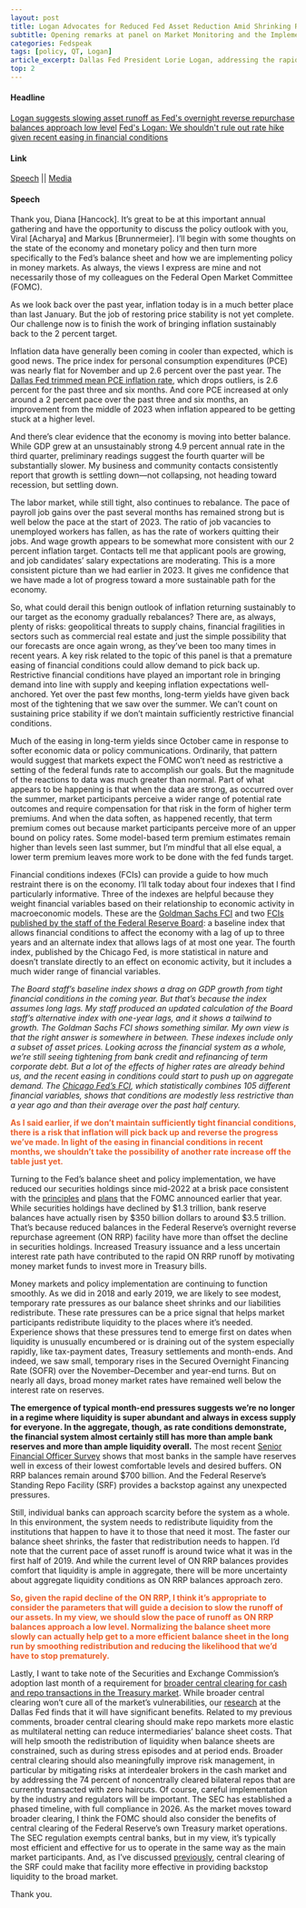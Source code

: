 ```yaml
---
layout: post
title: Logan Advocates for Reduced Fed Asset Reduction Amid Shrinking Reverse Repos
subtitle: Opening remarks at panel on Market Monitoring and the Implementation of Monetary Policy
categories: Fedspeak
tags: [policy, QT, Logan]
article_excerpt: Dallas Fed President Lorie Logan, addressing the rapid decline in ON RRP balances, emphasizes the importance of adapting the Federal Reserve's asset runoff strategy. Logan states, "It’s appropriate to consider the parameters that will guide a decision to slow the runoff of our assets. As ON RRP balances approach a low level, we should slow the pace of runoff." Her comments reflect a proactive stance towards ensuring financial stability. This perspective aligns with the recent Fed minutes, which highlight a notable decrease in ON RRP usage, and "several" participants suggested early discussions on the technical factors guiding a decision to moderate the pace of the balance sheet reduction.
top: 2
---
```

#### Headline
[Logan suggests slowing asset runoff as Fed's overnight reverse repurchase balances approach low level](#qt)
[Fed's Logan: We shouldn't rule out rate hike given recent easing in financial conditions](#policy)
#### Link
[Speech](https://www.dallasfed.org/news/speeches/logan/2024/lkl240106) || [Media](https://finance.yahoo.com/news/logan-says-fed-slow-asset-161500125.html)
#### Speech
Thank you, Diana \[Hancock\]. It’s great to be at this important annual gathering and have the opportunity to discuss the policy outlook with you, Viral \[Acharya\] and Markus \[Brunnermeier\]. I’ll begin with some thoughts on the state of the economy and monetary policy and then turn more specifically to the Fed’s balance sheet and how we are implementing policy in money markets. As always, the views I express are mine and not necessarily those of my colleagues on the Federal Open Market Committee (FOMC).

As we look back over the past year, inflation today is in a much better place than last January. But the job of restoring price stability is not yet complete. Our challenge now is to finish the work of bringing inflation sustainably back to the 2 percent target.

Inflation data have generally been coming in cooler than expected, which is good news. The price index for personal consumption expenditures (PCE) was nearly flat for November and up 2.6 percent over the past year. The [Dallas Fed trimmed mean PCE inflation rate](/research/pce/), which drops outliers, is 2.6 percent for the past three and six months. And core PCE increased at only around a 2 percent pace over the past three and six months, an improvement from the middle of 2023 when inflation appeared to be getting stuck at a higher level.

And there’s clear evidence that the economy is moving into better balance. While GDP grew at an unsustainably strong 4.9 percent annual rate in the third quarter, preliminary readings suggest the fourth quarter will be substantially slower. My business and community contacts consistently report that growth is settling down—not collapsing, not heading toward recession, but settling down.

The labor market, while still tight, also continues to rebalance. The pace of payroll job gains over the past several months has remained strong but is well below the pace at the start of 2023. The ratio of job vacancies to unemployed workers has fallen, as has the rate of workers quitting their jobs. And wage growth appears to be somewhat more consistent with our 2 percent inflation target. Contacts tell me that applicant pools are growing, and job candidates’ salary expectations are moderating. This is a more consistent picture than we had earlier in 2023. It gives me confidence that we have made a lot of progress toward a more sustainable path for the economy.

So, what could derail this benign outlook of inflation returning sustainably to our target as the economy gradually rebalances? There are, as always, plenty of risks: geopolitical threats to supply chains, financial fragilities in sectors such as commercial real estate and just the simple possibility that our forecasts are once again wrong, as they’ve been too many times in recent years. A key risk related to the topic of this panel is that a premature easing of financial conditions could allow demand to pick back up. Restrictive financial conditions have played an important role in bringing demand into line with supply and keeping inflation expectations well-anchored. Yet over the past few months, long-term yields have given back most of the tightening that we saw over the summer. We can’t count on sustaining price stability if we don’t maintain sufficiently restrictive financial conditions.

Much of the easing in long-term yields since October came in response to softer economic data or policy communications. Ordinarily, that pattern would suggest that markets expect the FOMC won’t need as restrictive a setting of the federal funds rate to accomplish our goals. But the magnitude of the reactions to data was much greater than normal. Part of what appears to be happening is that when the data are strong, as occurred over the summer, market participants perceive a wider range of potential rate outcomes and require compensation for that risk in the form of higher term premiums. And when the data soften, as happened recently, that term premium comes out because market participants perceive more of an upper bound on policy rates. Some model-based term premium estimates remain higher than levels seen last summer, but I’m mindful that all else equal, a lower term premium leaves more work to be done with the fed funds target.

<a id="policy"></a>
Financial conditions indexes (FCIs) can provide a guide to how much restraint there is on the economy. I’ll talk today about four indexes that I find particularly informative. Three of the indexes are helpful because they weight financial variables based on their relationship to economic activity in macroeconomic models. These are the [Goldman Sachs FCI](https://www.gspublishing.com/content/research/en/reports/2017/04/20/c10f888f-4faa-4ffc-b4c2-518cf5ffffe3.html) and two [FCIs published by the staff of the Federal Reserve Board](https://www.federalreserve.gov/econres/notes/feds-notes/a-new-index-to-measure-us-financial-conditions-20230630.html): a baseline index that allows financial conditions to affect the economy with a lag of up to three years and an alternate index that allows lags of at most one year. The fourth index, published by the Chicago Fed, is more statistical in nature and doesn’t translate directly to an effect on economic activity, but it includes a much wider range of financial variables.

*The Board staff’s baseline index shows a drag on GDP growth from tight financial conditions in the coming year. But that’s because the index assumes long lags. My staff produced an updated calculation of the Board staff’s alternative index with one-year lags, and it shows a tailwind to growth. The Goldman Sachs FCI shows something similar. My own view is that the right answer is somewhere in between. These indexes include only a subset of asset prices. Looking across the financial system as a whole, we’re still seeing tightening from bank credit and refinancing of term corporate debt. But a lot of the effects of higher rates are already behind us, and the recent easing in conditions could start to push up on aggregate demand. The [Chicago Fed’s FCI](https://www.chicagofed.org/research/data/nfci/current-data), which statistically combines 105 different financial variables, shows that conditions are modestly less restrictive than a year ago and than their average over the past half century.*

<span style="color: #ec5e2a;"><strong>As I said earlier, if we don’t maintain sufficiently tight financial conditions, there is a risk that inflation will pick back up and reverse the progress we’ve made. In light of the easing in financial conditions in recent months, we shouldn’t take the possibility of another rate increase off the table just yet.</strong></span>

Turning to the Fed’s balance sheet and policy implementation, we have reduced our securities holdings since mid-2022 at a brisk pace consistent with the [principles](https://www.federalreserve.gov/newsevents/pressreleases/monetary20220126c.htm) and [plans](https://www.federalreserve.gov/newsevents/pressreleases/monetary20220504b.htm) that the FOMC announced earlier that year. While securities holdings have declined by $1.3 trillion, bank reserve balances have actually risen by $350 billion dollars to around $3.5 trillion. That’s because reduced balances in the Federal Reserve’s overnight reverse repurchase agreement (ON RRP) facility have more than offset the decline in securities holdings. Increased Treasury issuance and a less uncertain interest rate path have contributed to the rapid ON RRP runoff by motivating money market funds to invest more in Treasury bills.

Money markets and policy implementation are continuing to function smoothly. As we did in 2018 and early 2019, we are likely to see modest, temporary rate pressures as our balance sheet shrinks and our liabilities redistribute. These rate pressures can be a price signal that helps market participants redistribute liquidity to the places where it’s needed. Experience shows that these pressures tend to emerge first on dates when liquidity is unusually encumbered or is draining out of the system especially rapidly, like tax-payment dates, Treasury settlements and month-ends. And indeed, we saw small, temporary rises in the Secured Overnight Financing Rate (SOFR) over the November–December and year-end turns. But on nearly all days, broad money market rates have remained well below the interest rate on reserves.

<a id="qt"></a>
**The emergence of typical month-end pressures suggests we’re no longer in a regime where liquidity is super abundant and always in excess supply for everyone. In the aggregate, though, as rate conditions demonstrate, the financial system almost certainly still has more than ample bank reserves and more than ample liquidity overall.** The most recent [Senior Financial Officer Survey](https://www.federalreserve.gov/data/sfos/files/senior-financial-officer-survey-202309.pdf) shows that most banks in the sample have reserves well in excess of their lowest comfortable levels and desired buffers. ON RRP balances remain around $700 billion. And the Federal Reserve’s Standing Repo Facility (SRF) provides a backstop against any unexpected pressures.

Still, individual banks can approach scarcity before the system as a whole. In this environment, the system needs to redistribute liquidity from the institutions that happen to have it to those that need it most. The faster our balance sheet shrinks, the faster that redistribution needs to happen. I’d note that the current pace of asset runoff is around twice what it was in the first half of 2019. And while the current level of ON RRP balances provides comfort that liquidity is ample in aggregate, there will be more uncertainty about aggregate liquidity conditions as ON RRP balances approach zero.

<span style="color: #ec5e2a;"><strong>So, given the rapid decline of the ON RRP, I think it’s appropriate to consider the parameters that will guide a decision to slow the runoff of our assets. In my view, we should slow the pace of runoff as ON RRP balances approach a low level. Normalizing the balance sheet more slowly can actually help get to a more efficient balance sheet in the long run by smoothing redistribution and reducing the likelihood that we’d have to stop prematurely.</strong></span>

Lastly, I want to take note of the Securities and Exchange Commission’s adoption last month of a requirement for [broader central clearing for cash and repo transactions in the Treasury market](https://www.sec.gov/rules/2022/09/standards-covered-clearing-agencies-us-treasury-securities-and-application-broker). While broader central clearing won’t cure all of the market’s vulnerabilities, our [research](/research/economics/2022/1223) at the Dallas Fed finds that it will have significant benefits. Related to my previous comments, broader central clearing should make repo markets more elastic as multilateral netting can reduce intermediaries’ balance sheet costs. That will help smooth the redistribution of liquidity when balance sheets are constrained, such as during stress episodes and at period ends. Broader central clearing should also meaningfully improve risk management, in particular by mitigating risks at interdealer brokers in the cash market and by addressing the 74 percent of noncentrally cleared bilateral repos that are currently transacted with zero haircuts. Of course, careful implementation by the industry and regulators will be important. The SEC has established a phased timeline, with full compliance in 2026. As the market moves toward broader clearing, I think the FOMC should also consider the benefits of central clearing of the Federal Reserve’s own Treasury market operations. The SEC regulation exempts central banks, but in my view, it’s typically most efficient and effective for us to operate in the same way as the main market participants. And, as I’ve discussed [previously](/news/speeches/logan/2023/lkl230303), central clearing of the SRF could make that facility more effective in providing backstop liquidity to the broad market.

Thank you.
